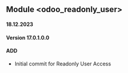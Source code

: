 ## Module <odoo_readonly_user>

#### 18.12.2023
#### Version 17.0.1.0.0
#### ADD
- Initial commit for Readonly User Access
